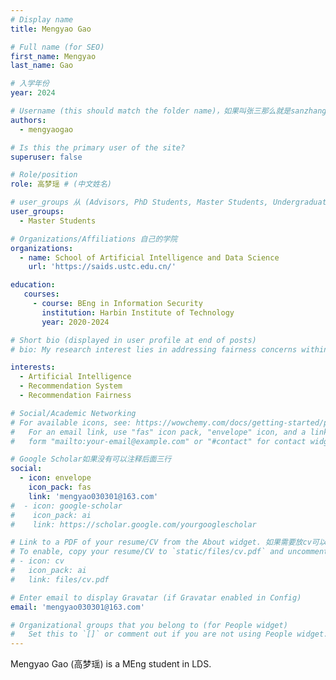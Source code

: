```yaml
---
# Display name
title: Mengyao Gao

# Full name (for SEO)
first_name: Mengyao
last_name: Gao

# 入学年份
year: 2024

# Username (this should match the folder name)，如果叫张三那么就是sanzhang
authors:
  - mengyaogao

# Is this the primary user of the site? 
superuser: false

# Role/position 
role: 高梦瑶 # (中文姓名)

# user_groups 从 (Advisors, PhD Students, Master Students, Undergraduate) 从这四个里面选
user_groups:
  - Master Students

# Organizations/Affiliations 自己的学院
organizations:
  - name: School of Artificial Intelligence and Data Science
    url: 'https://saids.ustc.edu.cn/'

education:
   courses:
     - course: BEng in Information Security
       institution: Harbin Institute of Technology
       year: 2020-2024

# Short bio (displayed in user profile at end of posts)
# bio: My research interest lies in addressing fairness concerns within recommendation systems.

interests:
  - Artificial Intelligence
  - Recommendation System
  - Recommendation Fairness

# Social/Academic Networking
# For available icons, see: https://wowchemy.com/docs/getting-started/page-builder/#icons
#   For an email link, use "fas" icon pack, "envelope" icon, and a link in the
#   form "mailto:your-email@example.com" or "#contact" for contact widget.

# Google Scholar如果没有可以注释后面三行
social:
  - icon: envelope
    icon_pack: fas
    link: 'mengyao030301@163.com'
#  - icon: google-scholar
#    icon_pack: ai
#    link: https://scholar.google.com/yourgooglescholar

# Link to a PDF of your resume/CV from the About widget. 如果需要放cv可以发给我
# To enable, copy your resume/CV to `static/files/cv.pdf` and uncomment the lines below.
# - icon: cv
#   icon_pack: ai
#   link: files/cv.pdf

# Enter email to display Gravatar (if Gravatar enabled in Config)
email: 'mengyao030301@163.com'

# Organizational groups that you belong to (for People widget)
#   Set this to `[]` or comment out if you are not using People widget.
---
```


Mengyao Gao (高梦瑶) is a MEng student in LDS.
